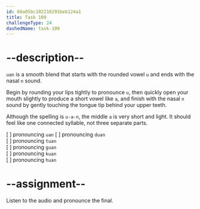 ```yaml
---
id: 68a05bc102210291beb124a1
title: Task 109
challengeType: 24
dashedName: task-109
---
```


<!--SPEAKING-->

<!-- (Audio) A: uan, duan, tuan, guan, kuan, huan -->

# --description--

`uan` is a smooth blend that starts with the rounded vowel `u` and ends with the nasal `n` sound.

Begin by rounding your lips tightly to pronounce `u`, then quickly open your mouth slightly to produce a short vowel like `a`, and finish with the nasal `n` sound by gently touching the tongue tip behind your upper teeth.

Although the spelling is `u-a-n`, the middle `a` is very short and light. It should feel like one connected syllable, not three separate parts.

[ ] pronouncing `uan`
[ ] pronouncing `duan`  
[ ] pronouncing `tuan`  
[ ] pronouncing `guan`  
[ ] pronouncing `kuan`  
[ ] pronouncing `huan`

# --assignment--

Listen to the audio and pronounce the final.

